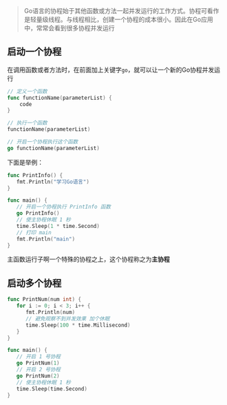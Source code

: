 > Go语言的协程始于其他函数或方法一起并发运行的工作方式。协程可看作是轻量级线程。与线程相比，创建一个协程的成本很小。因此在Go应用中，常常会看到很多协程并发运行

## 启动一个协程

在调用函数或者方法时，在前面加上关键字`go`，就可以让一个新的Go协程并发运行

```go
// 定义一个函数
func functionName(parameterList) {
    code
}

// 执行一个函数
functionName(parameterList)

// 开启一个协程执行这个函数
go functionName(parameterList)
```

下面是举例：

```go
func PrintInfo() {
   fmt.Println("学习Go语言")
}

func main() {
   // 开启一个协程执行 PrintInfo 函数
   go PrintInfo()
   // 使主协程休眠 1 秒
   time.Sleep(1 * time.Second)
   // 打印 main
   fmt.Println("main")
}
```

主函数运行子啊一个特殊的协程之上，这个协程称之为**主协程**

## 启动多个协程

```go
func PrintNum(num int) {
   for i := 0; i < 3; i++ {
      fmt.Println(num)
      // 避免观察不到并发效果 加个休眠
      time.Sleep(100 * time.Millisecond)
   }
}

func main() {
   // 开启 1 号协程
   go PrintNum(1)
   // 开启 2 号协程
   go PrintNum(2)
   // 使主协程休眠 1 秒
   time.Sleep(time.Second)
}
```

